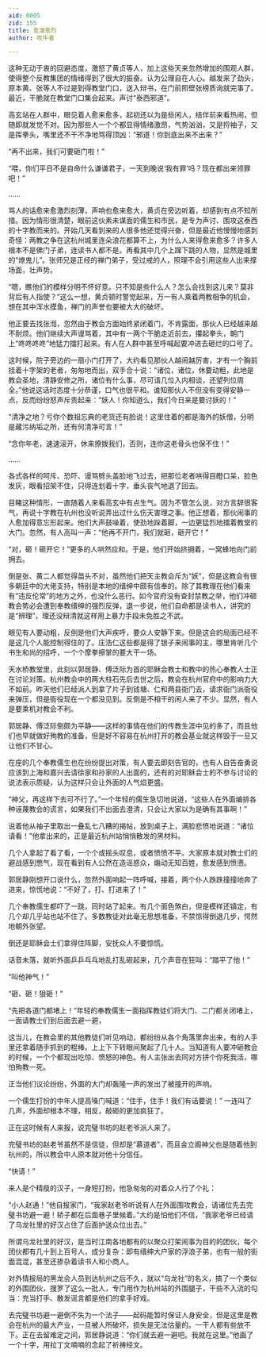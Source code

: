 ```yaml
---
aid: 0005
zid: 155
title: 愈演愈烈
author: 吹牛者

---
```




  这种无动于衷的回避态度，激怒了黄贞等人，加上这些天来忽然增加的围观人群，使得整个反教集团的情绪得到了很大的振奋。认为公理自在人心。越发来了劲头，原本黄、张等人不过是到得教堂门口，送入辩书，在门前照壁张榜质询就完事了。最近，干脆就在教堂门口集会起来。声讨“泰西邪道”。

  高玄站在人群中，眼见着人愈来愈多，起初还以为是些闲人，结伴前来看热闹，但随即就发觉不对。因为那些人一个个都显得情绪激昂，气势汹汹，又是捋袖子，又是挥拳头，嘴里还不干不净地骂得顶凶：“邪道！你到底出来不出来？”

  “再不出来，我们可要砸门啦！”

  “喂，你们平日不是自命什么谦谦君子，一天到晚说‘我有罪’吗？现在都出来领罪吧！”

  ……

  骂人的话愈来愈激烈刻薄，声响也愈来愈大，黄贞在旁边听着，却感到有点不知所措。因为情形很清楚，眼前这伙素未谋面的儒生和市民，是专为声讨、围攻这泰西的十字教而来的。开始几天看到来的人很多他还觉得兴奋，但是最近他慢慢地感到奇怪：两教之争在这杭州城里连朵浪花都算不上，为什么人来得愈来愈多？许多人根本不是佛门子弟，连读书人都不是。再看其中几个上蹿下跳的人物，显然是城里的“燎鬼儿”。张师兄是正经的禅门弟子，受过戒的人，照理不会引用这些人出来撑场面，壮声势。

  “嗯，瞧他们的模样分明不怀好意。只不知是些什么人？怎么会找到这儿来？莫非背后有人指使？”这么一想，黄贞顿时警觉起来，万一有人乘着两教相争的机会，想在其中浑水摸鱼，禅门的声誉也要被大大的破坏。

  他正要去找张湉，忽然由于教会方面始终紧闭着门，不肯露面，那伙人已经越来越不耐烦。他们继续大声谩骂着，其中有一两个干脆走近前去，攥起拳头，朝门上“咚咚咚咚”地猛力擂打起来。有人在人群中甚至呼喊起要冲进去砸烂的口号了。

  这时候，院子旁边的一扇小门打开了，大约看见那伙人越闹越厉害，才有一个胸前挂着十字架的老者，匆匆地而出，双手合十说：“诸位，诸位，休要动粗，此地是教会圣地，清静安修之所，诸位有什么事，尽可请几位入内相谈，还望列位周全。”他说这话时态度十分恭谨，口气也很平和。谁知那伙人不但没有变得安静一点，反而纷纷怒声斥责起来：“妖人！你知道么，我们今日来是要讨妖的！”

  “清净之地？亏你个数祖忘典的老货还有脸说！这里住着的都是海外的妖僧，分明是藏污纳垢之所，还有何清净可言！”

  “念你年老，速速滚开，休来撩拨我们，否则，连你这老骨头也保不住！”

  ……

  各式各样的呵斥、恐吓、谩骂劈头盖脸地飞过去，把那位老者哄得目瞪口呆，脸色发灰，眼看招架不住，只得连划着十字，垂头丧气地退了回去。

  目睹这种情形，一直随着人来看高玄中有点生气。因为不管怎么说，对方言辞很客气，再说十字教在杭州也没听说弄出过什么伤天害理之事。他正想着，那伙闹事的人愈加得意忘形起来。他们大声鼓噪着，使劲地跺着脚，一边更猛烈地擂着教堂的大门。忽然，有人高叫一声：“他再不开门，我们就砸，砸开它！”

  “对，砸！砸开它！”更多的人哄然应和。于是，他们开始挤拥着，一窝蜂地向门前拥去。

  倒是张、黄二人都觉得苗头不对，虽然他们把天主教会斥为“妖”，但是这教会有很多朝廷中的大佬支持，特别是本地的缙绅中颇有信奉的。除了其教理在他们看来有“违反伦常”的地方之外，也没什么恶行。如今官府没有查封禁教之举，他们冲砸教会势必会遭到奉教缙绅的强烈反弹，退一步说，他们自命都是读书人，讲究的是“辨理”，理还没辩清就这样用上暴力手段未免胜之不武。

  眼见有人要动粗，反倒是他们大声疾呼，要众人安静下来。但是这会的局面已经不是这几个人能控制得住的了。庄浩仁这些都是得了银子来闹事的主，哪里肯听几个书生和尚的招呼，一个个摩拳擦掌的要大干一场。

  天水桥教堂里，此刻以郭居静、傅泛际为首的耶稣会教士和教中的热心奉教人士正在讨论对策。杭州教会中的两大柱石先后去世之后，教会在杭州官府中的影响力大不如前。昨天他们已经派人到拿了片子到钱塘、仁和两县衙门去，请求衙门派衙役来弹压，但是衙役现在一个都没见到。反倒是不相干的闲人来了不少。显然，有人是要乘机对教会不利。

  郭居静、傅泛际倒颇为平静——这样的事情在他们的传教生涯中见的多了，而且他们也早就做好殉教的准备，但是好不容易在杭州打开的教会基业就这样毁于一旦又让他们不甘心。

  在座的几个奉教儒生也在纷纷提出对策，有人要去即刻告官的，也有人自告奋勇说应该到上海和嘉兴去请徐家和孙家的人出面的，还有的对耶稣会士的不参与讨论的说法表示质疑，认为这样只会让外面的人气焰更盛。

  “神父，再这样下去可不行了。”一个年轻的儒生急切地说道，“这些人在外面编排各种诬蔑教会的谎言，如果我们不出面去澄清，只会让大家以为是确有其事啊！”

  说着他从袖子里取出一叠乱七八糟的揭帖，放到桌子上，满脸悲愤地说道：“诸位请看！”他拿出来的，正是最近杭州站悄悄散发的黑材料。

  几个人拿起了看了看，一个个或摇头叹息，或者愤愤不平。大家原本就对教士们的避战感到憋气，现在看到有人公然在造谣惑众，煽动无知百姓，愈发感到愤懑。

  郭居静刚想开口说什么，忽然外面响起一阵呼喊，接着，两个仆人跌跌撞撞地奔了进来，惊慌地说：“不好了，打、打进来了！”

  几个奉教儒生都吓了一跳，同时站了起来。有几个面色煞白，但是模样还镇定，有几个却几乎站也站不住了。多数教徒对此毫无思想准备，不禁惊得倒退几步，愕然地朝外张望。

  倒还是耶稣会士们拿得住阵脚，安抚众人不要惊慌。

  话音未落，就听外面乒乒乓乓地乱打乱砸起来，几个声音在狂叫：“踏平了他！”

  “叫他神气！”

  “砸、砸！狠砸！”

  “先把各道门都堵上！”年轻的奉教儒生一面指挥教徒们将大门、二门都关闭堵上，一面请教士们到后面去避一避，

  这当儿，在教会里的其他教徒们听见响动，都纷纷从各个角落里奔出来，有的人手里还拿着随手抓到的棍棒。上上下下转眼间聚起了几十人。当知道有人要冲砸教会的时候，一个个都现出吃惊、愤怒的神色。有人主张出去同对方拼个你死我活，哪怕殉教一死。

  正当他们议论纷纷，外面的大门却轰隆一声的发出了被撞开的声响。

  一个儒生打扮的中年人提高嗓门喊道：“住手，住手！我们有话要说！” 一连叫了几声，外面却根本不理，相反，敲砸的更加疯狂了。

  正在这时候有人来报，说完璧书坊的赵老爷派人来了。

  完璧书坊的赵老爷虽然不是信徒，但却是“慕道者”，而且金立阁神父也是随着他到杭州的，所以教会中人原本就对他十分信任。

  “快请！”

  来人是个精瘦的汉子，一身短打扮，他急匆匆的对着众人行了个礼：

  “小人赵通！”他自报家门，“我家赵老爷听说有人在外面围攻教会，请诸位先去完璧书坊避一避！轿子都在后面巷子里候着。”大约是怕他们不信，“我家老爷已经请了乌龙社里的好汉占住了后面护送众位出去。”

  所谓乌龙社里的好汉，是当时江南各地都有的以聚众打架闹事为目的的团伙，每个团伙都有几十到上百号人，成分复杂：即有缙绅大户家的浮浪子弟，也有一般的街面混混，甚至还掺杂着读书人和小商人。

  对外情报局的黑龙会人员到达杭州之后不久，就以“乌龙社”的名义，搞了一个类似的外围团伙，搜罗了这么一批人，专门用作为杭州站的外围腿子，干些不入流的勾当：充当打手、散发谣言都是他们的拿手好戏。

  去完璧书坊避一避倒不失为一个法子——起码能暂时保证人身安全，但是这里是教会在杭州的最大产业，一旦被人所破坏，损失是无法估量的。一干人都有些放不下。正在去留难定之间，郭居静说道：“你们就去避一避吧。我就在这里。”他画了一个十字，用拉丁文喃喃的念起了祈祷经文。



